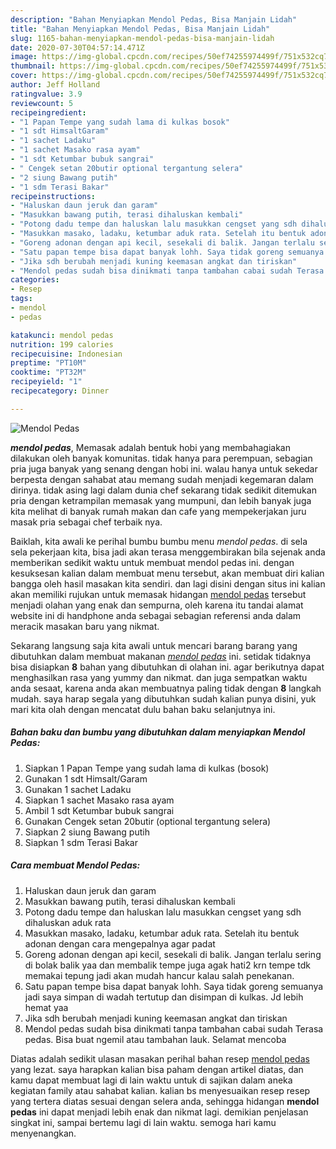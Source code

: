 ```yaml
---
description: "Bahan Menyiapkan Mendol Pedas, Bisa Manjain Lidah"
title: "Bahan Menyiapkan Mendol Pedas, Bisa Manjain Lidah"
slug: 1165-bahan-menyiapkan-mendol-pedas-bisa-manjain-lidah
date: 2020-07-30T04:57:14.471Z
image: https://img-global.cpcdn.com/recipes/50ef74255974499f/751x532cq70/mendol-pedas-foto-resep-utama.jpg
thumbnail: https://img-global.cpcdn.com/recipes/50ef74255974499f/751x532cq70/mendol-pedas-foto-resep-utama.jpg
cover: https://img-global.cpcdn.com/recipes/50ef74255974499f/751x532cq70/mendol-pedas-foto-resep-utama.jpg
author: Jeff Holland
ratingvalue: 3.9
reviewcount: 5
recipeingredient:
- "1 Papan Tempe yang sudah lama di kulkas bosok"
- "1 sdt HimsaltGaram"
- "1 sachet Ladaku"
- "1 sachet Masako rasa ayam"
- "1 sdt Ketumbar bubuk sangrai"
- " Cengek setan 20butir optional tergantung selera"
- "2 siung Bawang putih"
- "1 sdm Terasi Bakar"
recipeinstructions:
- "Haluskan daun jeruk dan garam"
- "Masukkan bawang putih, terasi dihaluskan kembali"
- "Potong dadu tempe dan haluskan lalu masukkan cengset yang sdh dihaluskan aduk rata"
- "Masukkan masako, ladaku, ketumbar aduk rata. Setelah itu bentuk adonan dengan cara mengepalnya agar padat"
- "Goreng adonan dengan api kecil, sesekali di balik. Jangan terlalu sering di bolak balik yaa dan membalik tempe juga agak hati2 krn tempe tdk memakai tepung jadi akan mudah hancur kalau salah penekanan."
- "Satu papan tempe bisa dapat banyak lohh. Saya tidak goreng semuanya jadi saya simpan di wadah tertutup dan disimpan di kulkas. Jd lebih hemat yaa"
- "Jika sdh berubah menjadi kuning keemasan angkat dan tiriskan"
- "Mendol pedas sudah bisa dinikmati tanpa tambahan cabai sudah Terasa pedas. Bisa buat ngemil atau tambahan lauk. Selamat mencoba"
categories:
- Resep
tags:
- mendol
- pedas

katakunci: mendol pedas 
nutrition: 199 calories
recipecuisine: Indonesian
preptime: "PT10M"
cooktime: "PT32M"
recipeyield: "1"
recipecategory: Dinner

---
```



![Mendol Pedas](https://img-global.cpcdn.com/recipes/50ef74255974499f/751x532cq70/mendol-pedas-foto-resep-utama.jpg)

<b><i>mendol pedas</i></b>, Memasak adalah bentuk hobi yang membahagiakan dilakukan oleh banyak komunitas. tidak hanya para perempuan, sebagian pria juga banyak yang senang dengan hobi ini. walau hanya untuk sekedar berpesta dengan sahabat atau memang sudah menjadi kegemaran dalam dirinya. tidak asing lagi dalam dunia chef sekarang tidak sedikit ditemukan pria dengan ketrampilan memasak yang mumpuni, dan lebih banyak juga kita melihat di banyak rumah makan dan cafe yang mempekerjakan juru masak pria sebagai chef terbaik nya.

Baiklah, kita awali ke perihal bumbu bumbu menu <i>mendol pedas</i>. di sela sela pekerjaan kita, bisa jadi akan terasa menggembirakan bila sejenak anda memberikan sedikit waktu untuk membuat mendol pedas ini. dengan kesuksesan kalian dalam membuat menu tersebut, akan membuat diri kalian bangga oleh hasil masakan kita sendiri. dan lagi disini dengan situs ini kalian akan memiliki rujukan untuk memasak hidangan <u>mendol pedas</u> tersebut menjadi olahan yang enak dan sempurna, oleh karena itu tandai alamat website ini di handphone anda sebagai sebagian referensi anda dalam meracik masakan baru yang nikmat.




Sekarang langsung saja kita awali untuk mencari barang barang yang dibutuhkan dalam membuat makanan <u><i>mendol pedas</i></u> ini. setidak tidaknya bisa disiapkan <b>8</b> bahan yang dibutuhkan di olahan ini. agar berikutnya dapat menghasilkan rasa yang yummy dan nikmat. dan juga sempatkan waktu anda sesaat, karena anda akan membuatnya paling tidak dengan <b>8</b> langkah mudah. saya harap segala yang dibutuhkan sudah kalian punya disini, yuk mari kita olah dengan mencatat dulu bahan baku selanjutnya ini.

<!--inarticleads1-->

##### Bahan baku dan bumbu yang dibutuhkan dalam menyiapkan Mendol Pedas:

1. Siapkan 1 Papan Tempe yang sudah lama di kulkas (bosok)
1. Gunakan 1 sdt Himsalt/Garam
1. Gunakan 1 sachet Ladaku
1. Siapkan 1 sachet Masako rasa ayam
1. Ambil 1 sdt Ketumbar bubuk sangrai
1. Gunakan  Cengek setan 20butir (optional tergantung selera)
1. Siapkan 2 siung Bawang putih
1. Siapkan 1 sdm Terasi Bakar




<!--inarticleads2-->

##### Cara membuat Mendol Pedas:

1. Haluskan daun jeruk dan garam
1. Masukkan bawang putih, terasi dihaluskan kembali
1. Potong dadu tempe dan haluskan lalu masukkan cengset yang sdh dihaluskan aduk rata
1. Masukkan masako, ladaku, ketumbar aduk rata. Setelah itu bentuk adonan dengan cara mengepalnya agar padat
1. Goreng adonan dengan api kecil, sesekali di balik. Jangan terlalu sering di bolak balik yaa dan membalik tempe juga agak hati2 krn tempe tdk memakai tepung jadi akan mudah hancur kalau salah penekanan.
1. Satu papan tempe bisa dapat banyak lohh. Saya tidak goreng semuanya jadi saya simpan di wadah tertutup dan disimpan di kulkas. Jd lebih hemat yaa
1. Jika sdh berubah menjadi kuning keemasan angkat dan tiriskan
1. Mendol pedas sudah bisa dinikmati tanpa tambahan cabai sudah Terasa pedas. Bisa buat ngemil atau tambahan lauk. Selamat mencoba




Diatas adalah sedikit ulasan masakan perihal bahan resep <u>mendol pedas</u> yang lezat. saya harapkan kalian bisa paham dengan artikel diatas, dan kamu dapat membuat lagi di lain waktu untuk di sajikan dalam aneka kegiatan family atau sahabat kalian. kalian bs menyesuaikan resep resep yang tertera diatas sesuai dengan selera anda, sehingga hidangan <b>mendol pedas</b> ini dapat menjadi lebih enak dan nikmat lagi. demikian penjelasan singkat ini, sampai bertemu lagi di lain waktu. semoga hari kamu menyenangkan.
